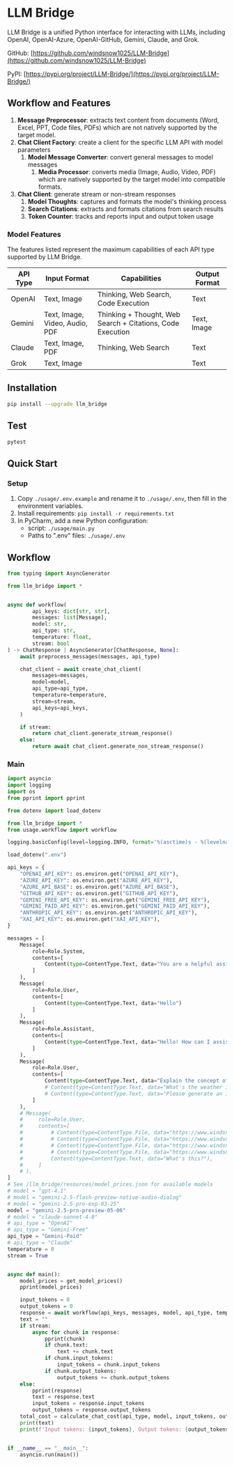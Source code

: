# LLM Bridge

LLM Bridge is a unified Python interface for interacting with LLMs, including OpenAI, OpenAI-Azure, OpenAI-GitHub, Gemini, Claude, and Grok.

GitHub: [https://github.com/windsnow1025/LLM-Bridge](https://github.com/windsnow1025/LLM-Bridge)

PyPI: [https://pypi.org/project/LLM-Bridge/](https://pypi.org/project/LLM-Bridge/)

## Workflow and Features

1. **Message Preprocessor**: extracts text content from documents (Word, Excel, PPT, Code files, PDFs) which are not natively supported by the target model.
2. **Chat Client Factory**: create a client for the specific LLM API with model parameters
    1. **Model Message Converter**: convert general messages to model messages
        1. **Media Processor**: converts media (Image, Audio, Video, PDF) which are natively supported by the target model into compatible formats.
3. **Chat Client**: generate stream or non-stream responses
    1. **Model Thoughts**: captures and formats the model's thinking process
    2. **Search Citations**: extracts and formats citations from search results
    3. **Token Counter**: tracks and reports input and output token usage

### Model Features

The features listed represent the maximum capabilities of each API type supported by LLM Bridge.

| API Type | Input Format                   | Capabilities                                               | Output Format |
|----------|--------------------------------|------------------------------------------------------------|---------------|
| OpenAI   | Text, Image                    | Thinking, Web Search, Code Execution                       | Text          |
| Gemini   | Text, Image, Video, Audio, PDF | Thinking + Thought, Web Search + Citations, Code Execution | Text, Image   |
| Claude   | Text, Image, PDF               | Thinking, Web Search                                       | Text          |
| Grok     | Text, Image                    |                                                            | Text          |

## Installation

```bash
pip install --upgrade llm_bridge
```

## Test

```bash
pytest
```

## Quick Start

### Setup

1. Copy `./usage/.env.example` and rename it to `./usage/.env`, then fill in the environment variables.
2. Install requirements: `pip install -r requirements.txt`
3. In PyCharm, add a new Python configuration:
   - script: `./usage/main.py`
   - Paths to ".env" files: `./usage/.env`

## Workflow

```python
from typing import AsyncGenerator

from llm_bridge import *


async def workflow(
        api_keys: dict[str, str],
        messages: list[Message],
        model: str,
        api_type: str,
        temperature: float,
        stream: bool
) -> ChatResponse | AsyncGenerator[ChatResponse, None]:
    await preprocess_messages(messages, api_type)

    chat_client = await create_chat_client(
        messages=messages,
        model=model,
        api_type=api_type,
        temperature=temperature,
        stream=stream,
        api_keys=api_keys,
    )

    if stream:
        return chat_client.generate_stream_response()
    else:
        return await chat_client.generate_non_stream_response()
```

### Main

```python
import asyncio
import logging
import os
from pprint import pprint

from dotenv import load_dotenv

from llm_bridge import *
from usage.workflow import workflow

logging.basicConfig(level=logging.INFO, format='%(asctime)s - %(levelname)s - %(message)s')

load_dotenv(".env")

api_keys = {
    "OPENAI_API_KEY": os.environ.get("OPENAI_API_KEY"),
    "AZURE_API_KEY": os.environ.get("AZURE_API_KEY"),
    "AZURE_API_BASE": os.environ.get("AZURE_API_BASE"),
    "GITHUB_API_KEY": os.environ.get("GITHUB_API_KEY"),
    "GEMINI_FREE_API_KEY": os.environ.get("GEMINI_FREE_API_KEY"),
    "GEMINI_PAID_API_KEY": os.environ.get("GEMINI_PAID_API_KEY"),
    "ANTHROPIC_API_KEY": os.environ.get("ANTHROPIC_API_KEY"),
    "XAI_API_KEY": os.environ.get("XAI_API_KEY"),
}

messages = [
    Message(
        role=Role.System,
        contents=[
            Content(type=ContentType.Text, data="You are a helpful assistant.")
        ]
    ),
    Message(
        role=Role.User,
        contents=[
            Content(type=ContentType.Text, data="Hello")
        ]
    ),
    Message(
        role=Role.Assistant,
        contents=[
            Content(type=ContentType.Text, data="Hello! How can I assist you today?")
        ]
    ),
    Message(
        role=Role.User,
        contents=[
            Content(type=ContentType.Text, data="Explain the concept of Occam's Razor and provide a simple, everyday example."),
            # Content(type=ContentType.Text, data="What's the weather in NYC today?"),
            # Content(type=ContentType.Text, data="Please generate an image of a cat."),
        ]
    ),
    # Message(
    #     role=Role.User,
    #     contents=[
    #         # Content(type=ContentType.File, data="https://www.windsnow1025.com/minio/windsnow/uploads/1/1746208707489-image.png"),
    #         # Content(type=ContentType.File, data="https://www.windsnow1025.com/minio/windsnow/uploads/1/1746209841847-A%20Tutorial%20on%20Spectral%20Clustering.pdf"),
    #         # Content(type=ContentType.File, data="https://www.windsnow1025.com/minio/windsnow/uploads/1/1746212253473-file_example_MP3_700KB.mp3"),
    #         # Content(type=ContentType.File, data="https://www.windsnow1025.com/minio/windsnow/uploads/1/1746212980820-file_example_MP4_480_1_5MG.mp4"),
    #         Content(type=ContentType.Text, data="What's this?"),
    #     ]
    # ),
]
# See /llm_bridge/resources/model_prices.json for available models
# model = "gpt-4.1"
# model = "gemini-2.5-flash-preview-native-audio-dialog"
# model = "gemini-2.5-pro-exp-03-25"
model = "gemini-2.5-pro-preview-05-06"
# model = "claude-sonnet-4-0"
# api_type = "OpenAI"
# api_type = "Gemini-Free"
api_type = "Gemini-Paid"
# api_type = "Claude"
temperature = 0
stream = True


async def main():
    model_prices = get_model_prices()
    pprint(model_prices)

    input_tokens = 0
    output_tokens = 0
    response = await workflow(api_keys, messages, model, api_type, temperature, stream)
    text = ""
    if stream:
        async for chunk in response:
            pprint(chunk)
            if chunk.text:
                text += chunk.text
            if chunk.input_tokens:
                input_tokens = chunk.input_tokens
            if chunk.output_tokens:
                output_tokens += chunk.output_tokens
    else:
        pprint(response)
        text = response.text
        input_tokens = response.input_tokens
        output_tokens = response.output_tokens
    total_cost = calculate_chat_cost(api_type, model, input_tokens, output_tokens)
    print(text)
    print(f'Input tokens: {input_tokens}, Output tokens: {output_tokens}, Total cost: ${total_cost}')


if __name__ == "__main__":
    asyncio.run(main())
```
